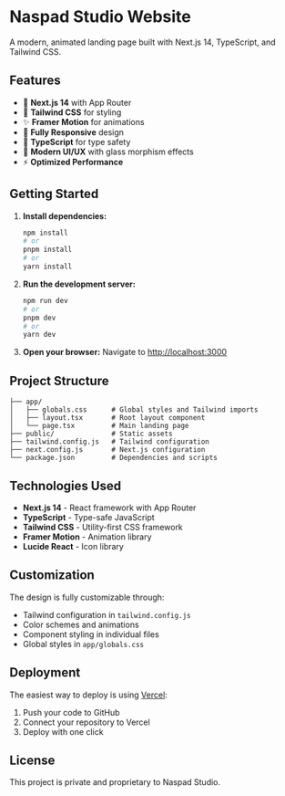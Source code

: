 # Naspad Studio Website

A modern, animated landing page built with Next.js 14, TypeScript, and Tailwind CSS.

## Features

- 🚀 **Next.js 14** with App Router
- 🎨 **Tailwind CSS** for styling
- ✨ **Framer Motion** for animations
- 📱 **Fully Responsive** design
- 🎯 **TypeScript** for type safety
- 🌟 **Modern UI/UX** with glass morphism effects
- ⚡ **Optimized Performance**

## Getting Started

1. **Install dependencies:**
   ```bash
   npm install
   # or
   pnpm install
   # or
   yarn install
   ```

2. **Run the development server:**
   ```bash
   npm run dev
   # or
   pnpm dev
   # or
   yarn dev
   ```

3. **Open your browser:**
   Navigate to [http://localhost:3000](http://localhost:3000)

## Project Structure

```
├── app/
│   ├── globals.css      # Global styles and Tailwind imports
│   ├── layout.tsx       # Root layout component
│   └── page.tsx         # Main landing page
├── public/              # Static assets
├── tailwind.config.js   # Tailwind configuration
├── next.config.js       # Next.js configuration
└── package.json         # Dependencies and scripts
```

## Technologies Used

- **Next.js 14** - React framework with App Router
- **TypeScript** - Type-safe JavaScript
- **Tailwind CSS** - Utility-first CSS framework
- **Framer Motion** - Animation library
- **Lucide React** - Icon library

## Customization

The design is fully customizable through:
- Tailwind configuration in `tailwind.config.js`
- Color schemes and animations
- Component styling in individual files
- Global styles in `app/globals.css`

## Deployment

The easiest way to deploy is using [Vercel](https://vercel.com):

1. Push your code to GitHub
2. Connect your repository to Vercel
3. Deploy with one click

## License

This project is private and proprietary to Naspad Studio.
